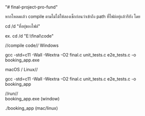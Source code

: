 "# final-project-pro-fund" 

หากโหลดเเล้ว compile ตามไม่ได้ให้ลองเช็กก่อนว่าเข้าถึง path ที่ไฟล์อยุ่เเล้วรึยัง โดย

       
cd /d "ที่อยุ่ของไฟล์"


ex.   cd /d "E:\final\code"

//compile code//  Windows



gcc -std=c11 -Wall -Wextra -O2 final.c unit_tests.c e2e_tests.c -o booking_app.exe


macOS / Linux//              

gcc -std=c11 -Wall -Wextra -O2 final.c unit_tests.c e2e_tests.c -o booking_app



//run//  
booking_app.exe  (window)



./booking_app  (mac/linux)
